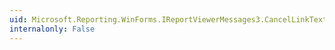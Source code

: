 ```yaml
---
uid: Microsoft.Reporting.WinForms.IReportViewerMessages3.CancelLinkText
internalonly: False
---
```

